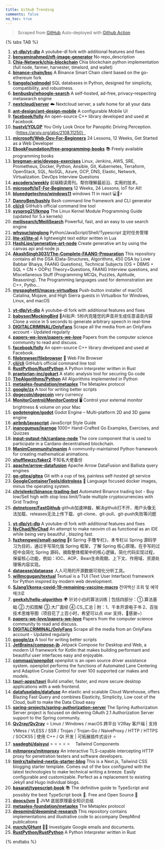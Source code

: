 ```yaml
---
title: Github Trending
comments: false
no_toc: true
---
```


> Scraped from [GitHub](https://github.com/trending)
Auto-deployed with [Github Action](https://docs.github.com/en/actions)

{% tabs TAB %}
<!-- tab Daily -->
1. [**yt-dlp/yt-dlp**](https://github.com/yt-dlp/yt-dlp)
A youtube-dl fork with additional features and fixes
2. [**benyaminahmed/nft-image-generator**](https://github.com/benyaminahmed/nft-image-generator)
No repo_description
3. [**Chia-Network/chia-blockchain**](https://github.com/Chia-Network/chia-blockchain)
Chia blockchain python implementation (full node, farmer, harvester, timelord, and wallet)
4. [**binance-chain/bsc**](https://github.com/binance-chain/bsc)
A Binance Smart Chain client based on the go-ethereum fork
5. [**tiangolo/sqlmodel**](https://github.com/tiangolo/sqlmodel)
SQL databases in Python, designed for simplicity, compatibility, and robustness.
6. [**benbusby/whoogle-search**](https://github.com/benbusby/whoogle-search)
A self-hosted, ad-free, privacy-respecting metasearch engine
7. [**nextcloud/server**](https://github.com/nextcloud/server)
☁️ Nextcloud server, a safe home for all your data
8. [**ant-design/ant-design-mobile**](https://github.com/ant-design/ant-design-mobile)
A configurable Mobile UI
9. [**facebook/folly**](https://github.com/facebook/folly)
An open-source C++ library developed and used at Facebook.
10. [**hustvl/YOLOP**](https://github.com/hustvl/YOLOP)
You Only Look Once for Panopitic Driving Perception.（https://arxiv.org/abs/2108.11250）
11. [**microsoft/Web-Dev-For-Beginners**](https://github.com/microsoft/Web-Dev-For-Beginners)
24 Lessons, 12 Weeks, Get Started as a Web Developer
12. [**EbookFoundation/free-programming-books**](https://github.com/EbookFoundation/free-programming-books)
📚 Freely available programming books
13. [**bregman-arie/devops-exercises**](https://github.com/bregman-arie/devops-exercises)
Linux, Jenkins, AWS, SRE, Prometheus, Docker, Python, Ansible, Git, Kubernetes, Terraform, OpenStack, SQL, NoSQL, Azure, GCP, DNS, Elastic, Network, Virtualization. DevOps Interview Questions
14. [**ascoders/weekly**](https://github.com/ascoders/weekly)
前端精读周刊。帮你理解最前沿、实用的技术。
15. [**microsoft/IoT-For-Beginners**](https://github.com/microsoft/IoT-For-Beginners)
12 Weeks, 24 Lessons, IoT for All!
16. [**blueedgetechno/windows11**](https://github.com/blueedgetechno/windows11)
windows 11 in react 💻🌈⚡
17. [**DannyBen/bashly**](https://github.com/DannyBen/bashly)
Bash command line framework and CLI generator
18. [**cli/cli**](https://github.com/cli/cli)
GitHub’s official command line tool
19. [**sysprog21/lkmpg**](https://github.com/sysprog21/lkmpg)
The Linux Kernel Module Programming Guide (updated for 5.x kernels)
20. [**meilisearch/MeiliSearch**](https://github.com/meilisearch/MeiliSearch)
Powerful, fast, and an easy to use search engine
21. [**whyour/qinglong**](https://github.com/whyour/qinglong)
Python/JavaScript/Shell/Typescript 定时任务管理
22. [**lite-xl/lite-xl**](https://github.com/lite-xl/lite-xl)
A lightweight text editor written in Lua
23. [**HashLips/generative-art-node**](https://github.com/HashLips/generative-art-node)
Create generative art by using the canvas api and node js
24. [**AkashSingh3031/The-Complete-FAANG-Preparation**](https://github.com/AkashSingh3031/The-Complete-FAANG-Preparation)
This repository contains all the DSA (Data-Structures, Algorithms, 450 DSA by Love Babbar Bhaiya, FAANG Questions), Technical Subjects (OS + DBMS + SQL + CN + OOPs) Theory+Questions, FAANG Interview questions, and Miscellaneous Stuff (Programming MCQs, Puzzles, Aptitude, Reasoning). The Programming languages used for demonstration are C++, Pytho…
25. [**myspaghetti/macos-virtualbox**](https://github.com/myspaghetti/macos-virtualbox)
Push-button installer of macOS Catalina, Mojave, and High Sierra guests in Virtualbox for Windows, Linux, and macOS
<!-- endtab -->
<!-- tab Weekly -->
1. [**yt-dlp/yt-dlp**](https://github.com/yt-dlp/yt-dlp)
A youtube-dl fork with additional features and fixes
2. [**babysor/MockingBird**](https://github.com/babysor/MockingBird)
🚀AI拟声: 5秒内克隆您的声音并生成任意语音内容 Clone a voice in 5 seconds to generate arbitrary speech in real-time
3. [**DIGITALCRIMINAL/OnlyFans**](https://github.com/DIGITALCRIMINAL/OnlyFans)
Scrape all the media from an OnlyFans account - Updated regularly
4. [**papers-we-love/papers-we-love**](https://github.com/papers-we-love/papers-we-love)
Papers from the computer science community to read and discuss.
5. [**facebook/folly**](https://github.com/facebook/folly)
An open-source C++ library developed and used at Facebook.
6. [**filebrowser/filebrowser**](https://github.com/filebrowser/filebrowser)
📂 Web File Browser
7. [**cli/cli**](https://github.com/cli/cli)
GitHub’s official command line tool
8. [**RustPython/RustPython**](https://github.com/RustPython/RustPython)
A Python Interpreter written in Rust
9. [**praetorian-inc/gokart**](https://github.com/praetorian-inc/gokart)
A static analysis tool for securing Go code
10. [**TheAlgorithms/Python**](https://github.com/TheAlgorithms/Python)
All Algorithms implemented in Python
11. [**metaplex-foundation/metaplex**](https://github.com/metaplex-foundation/metaplex)
The Metaplex protocol
12. [**google/zx**](https://github.com/google/zx)
A tool for writing better scripts
13. [**dogecoin/dogecoin**](https://github.com/dogecoin/dogecoin)
very currency
14. [**MonitorControl/MonitorControl**](https://github.com/MonitorControl/MonitorControl)
🖥 Control your external monitor brightness & volume on your Mac
15. [**godotengine/godot**](https://github.com/godotengine/godot)
Godot Engine – Multi-platform 2D and 3D game engine
16. [**airbnb/javascript**](https://github.com/airbnb/javascript)
JavaScript Style Guide
17. [**inancgumus/learngo**](https://github.com/inancgumus/learngo)
1000+ Hand-Crafted Go Examples, Exercises, and Quizzes
18. [**input-output-hk/cardano-node**](https://github.com/input-output-hk/cardano-node)
The core component that is used to participate in a Cardano decentralised blockchain.
19. [**ManimCommunity/manim**](https://github.com/ManimCommunity/manim)
A community-maintained Python framework for creating mathematical animations.
20. [**shufflewzc/faker2**](https://github.com/shufflewzc/faker2)
不知名大佬备份
21. [**apache/arrow-datafusion**](https://github.com/apache/arrow-datafusion)
Apache Arrow DataFusion and Ballista query engines
22. [**go-gitea/gitea**](https://github.com/go-gitea/gitea)
Git with a cup of tea, painless self-hosted git service
23. [**GoogleContainerTools/distroless**](https://github.com/GoogleContainerTools/distroless)
🥑 Language focused docker images, minus the operating system.
24. [**chrisleekr/binance-trading-bot**](https://github.com/chrisleekr/binance-trading-bot)
Automated Binance trading bot - Buy low/Sell high with stop loss limit/Trade multiple cryptocurrencies with Grid Trading
25. [**dotnetcore/FastGithub**](https://github.com/dotnetcore/FastGithub)
github加速神器，解决github打不开、用户头像无法加载、releases无法上传下载、git-clone、git-pull、git-push失败等问题
<!-- endtab -->
<!-- tab Monthly -->
1. [**yt-dlp/yt-dlp**](https://github.com/yt-dlp/yt-dlp)
A youtube-dl fork with additional features and fixes
2. [**NvChad/NvChad**](https://github.com/NvChad/NvChad)
An attempt to make neovim cli as functional as an IDE while being very beautiful , blazing fast.
3. [**fuzhengwei/small-spring**](https://github.com/fuzhengwei/small-spring)
🌱《 Spring 手撸专栏》，本专栏以 Spring 源码学习为目的，通过手写简化版 Spring 框架，了解 Spring 核心原理。在手写的过程中会简化 Spring 源码，摘取整体框架中的核心逻辑，简化代码实现过程，保留核心功能，例如：IOC、AOP、Bean生命周期、上下文、作用域、资源处理等内容实现。
4. [**dataease/dataease**](https://github.com/dataease/dataease)
人人可用的开源数据可视化分析工具。
5. [**willmcgugan/textual**](https://github.com/willmcgugan/textual)
Textual is a TUI (Text User Interface) framework for Python inspired by modern web development.
6. [**SJang1/korea-covid-19-remaining-vaccine-macro**](https://github.com/SJang1/korea-covid-19-remaining-vaccine-macro)
잔여백신 조회 및 예약 매크로
7. [**geekxh/hello-algorithm**](https://github.com/geekxh/hello-algorithm)
🌍 针对小白的算法训练 | 包括四部分：①.算法基础 ②.力扣图解 ③.大厂面经 ④.CS_汇总 | 附：1、千本开源电子书 2、百张技术思维导图（项目花了上百小时，希望可以点 star 支持，🌹感谢~）
8. [**papers-we-love/papers-we-love**](https://github.com/papers-we-love/papers-we-love)
Papers from the computer science community to read and discuss.
9. [**DIGITALCRIMINAL/OnlyFans**](https://github.com/DIGITALCRIMINAL/OnlyFans)
Scrape all the media from an OnlyFans account - Updated regularly
10. [**google/zx**](https://github.com/google/zx)
A tool for writing better scripts
11. [**JetBrains/compose-jb**](https://github.com/JetBrains/compose-jb)
Jetpack Compose for Desktop and Web, a modern UI framework for Kotlin that makes building performant and beautiful user interfaces easy and enjoyable.
12. [**commaai/openpilot**](https://github.com/commaai/openpilot)
openpilot is an open source driver assistance system. openpilot performs the functions of Automated Lane Centering and Adaptive Cruise Control for over 100 supported car makes and models.
13. [**tauri-apps/tauri**](https://github.com/tauri-apps/tauri)
Build smaller, faster, and more secure desktop applications with a web frontend.
14. [**datafuselabs/datafuse**](https://github.com/datafuselabs/datafuse)
An elastic and scalable Cloud Warehouse, offers Blazing Fast Query and combines Elasticity, Simplicity, Low cost of the Cloud, built to make the Data Cloud easy
15. [**spring-projects/spring-authorization-server**](https://github.com/spring-projects/spring-authorization-server)
The Spring Authorization Server project is focused on delivering OAuth 2.1 Authorization Server support to the Spring community.
16. [**Qv2ray/Qv2ray**](https://github.com/Qv2ray/Qv2ray)
⭐ Linux / Windows / macOS 跨平台 V2Ray 客户端 | 支持 VMess / VLESS / SSR / Trojan / Trojan-Go / NaiveProxy / HTTP / HTTPS / SOCKS5 | 使用 C++ / Qt 开发 | 可拓展插件式设计 ⭐
17. [**saadeghi/daisyui**](https://github.com/saadeghi/daisyui)
⭐️ ⭐️ ⭐️ ⭐️ ⭐️  Tailwind Components
18. [**mitmproxy/mitmproxy**](https://github.com/mitmproxy/mitmproxy)
An interactive TLS-capable intercepting HTTP proxy for penetration testers and software developers.
19. [**timlrx/tailwind-nextjs-starter-blog**](https://github.com/timlrx/tailwind-nextjs-starter-blog)
This is a Next.js, Tailwind CSS blogging starter template. Comes out of the box configured with the latest technologies to make technical writing a breeze. Easily configurable and customizable. Perfect as a replacement to existing Jekyll and Hugo individual blogs.
20. [**basarat/typescript-book**](https://github.com/basarat/typescript-book)
📚 The definitive guide to TypeScript and possibly the best TypeScript book 📖. Free and Open Source 🌹
21. [**doocs/jvm**](https://github.com/doocs/jvm)
🤗 JVM 底层原理最全知识总结
22. [**metaplex-foundation/metaplex**](https://github.com/metaplex-foundation/metaplex)
The Metaplex protocol
23. [**deepmind/deepmind-research**](https://github.com/deepmind/deepmind-research)
This repository contains implementations and illustrative code to accompany DeepMind publications
24. [**mxrch/GHunt**](https://github.com/mxrch/GHunt)
🕵️‍♂️ Investigate Google emails and documents.
25. [**RustPython/RustPython**](https://github.com/RustPython/RustPython)
A Python Interpreter written in Rust
<!-- endtab -->
{% endtabs %}
